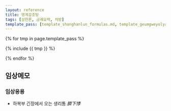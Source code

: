 ```yaml
---
layout: reference
title: 영계감조탕
tags: [상한론, 금궤요략, 처방]
template_pass: [template_shanghanlun_formulas.md, template_geumgweyolyag_formulas.md, template_etc_formulas.md]
---
```



{% for tmp in page.template_pass %}

{% include {{ tmp }} %}

{% endfor %}


## 임상메모

### 임상응용

* 하복부 긴장에서 오는 생리통 _臍下悸_
